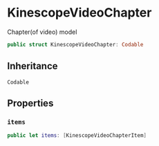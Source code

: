 # KinescopeVideoChapter

Chapter(of video) model

``` swift
public struct KinescopeVideoChapter: Codable 
```

## Inheritance

`Codable`

## Properties

### `items`

``` swift
public let items: [KinescopeVideoChapterItem]
```
